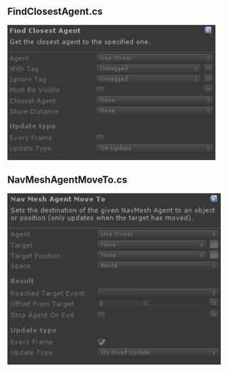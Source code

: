 ## FindClosestAgent.cs
![Image](/Screenshots/Actions/FindClosestAgent.png)

## NavMeshAgentMoveTo.cs
![Image](/Screenshots/Actions/NavMeshAgentMoveTo.png)